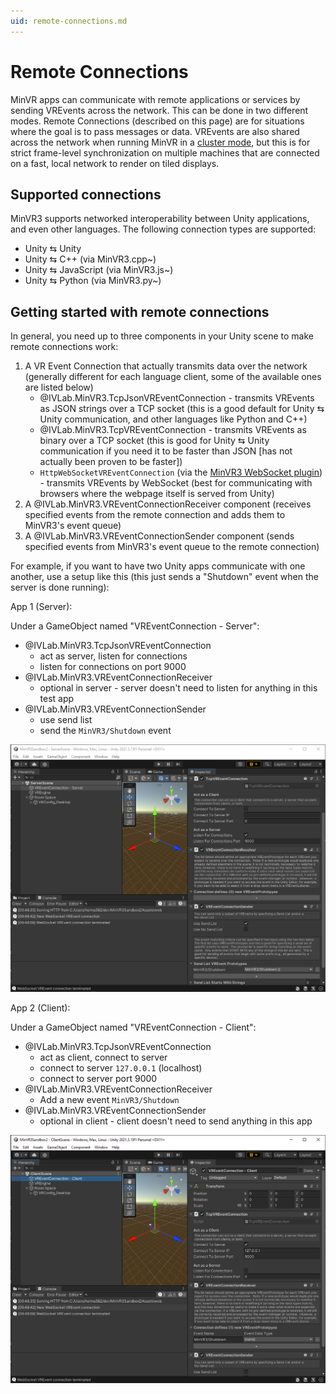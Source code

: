 ```yaml
---
uid: remote-connections.md
---
```


# Remote Connections

MinVR apps can communicate with remote applications or services by sending
VREvents across the network.  This can be done in two different modes.  Remote
Connections (described on this page) are for situations where the goal is to
pass messages or data.  VREvents are also shared across the network when running
MinVR in a [cluster mode](16-cluster.md), but this is for strict frame-level
synchronization on multiple machines that are connected on a fast, local network
to render on tiled displays.


## Supported connections

MinVR3 supports networked interoperability between Unity applications, and even
other languages. The following connection types are supported:

- Unity &lrarr; Unity
- Unity &lrarr; C++ (via MinVR3.cpp~)
- Unity &lrarr; JavaScript (via MinVR3.js~)
- Unity &lrarr; Python (via MinVR3.py~)


## Getting started with remote connections

In general, you need up to three components in your Unity scene to make remote
connections work:

1. A VR Event Connection that actually transmits data over the network (generally different for each language client, some of the available ones are listed below)
    - @IVLab.MinVR3.TcpJsonVREventConnection - transmits VREvents as JSON strings over a TCP socket (this is a good default for Unity &lrarr; Unity communication, and other languages like Python and C++)
    - @IVLab.MinVR3.TcpVREventConnection - transmits VREvents as binary over a TCP socket (this is good for Unity &lrarr; Unity communication if you need it to be faster than JSON [has not actually been proven to be faster])
    - `HttpWebSocketVREventConnection` (via the [MinVR3 WebSocket plugin](https://github.umn.edu/ivlab-cs/MinVR3Plugin-WebSocket)) - transmits VREvents by WebSocket (best for communicating with browsers where the webpage itself is served from Unity)
2. A @IVLab.MinVR3.VREventConnectionReceiver component (receives specified events from the remote connection and adds them to MinVR3's event queue)
3. A @IVLab.MinVR3.VREventConnectionSender component (sends specified events from MinVR3's event queue to the remote connection)


For example, if you want to have two Unity apps communicate with one another,
use a setup like this (this just sends a "Shutdown" event when the server is
done running):

App 1 (Server):

Under a GameObject named "VREventConnection - Server":

- @IVLab.MinVR3.TcpJsonVREventConnection
    - act as server, listen for connections
    - listen for connections on port 9000
- @IVLab.MinVR3.VREventConnectionReceiver
    - optional in server - server doesn't need to listen for anything in this test app
- @IVLab.MinVR3.VREventConnectionSender
    - use send list
    - send the `MinVR3/Shutdown` event

![Remote connection - server side](./resources/remote-conn-server.png)

App 2 (Client):

Under a GameObject named "VREventConnection - Client":

- @IVLab.MinVR3.TcpJsonVREventConnection
    - act as client, connect to server
    - connect to server `127.0.0.1` (localhost)
    - connect to server port 9000
- @IVLab.MinVR3.VREventConnectionReceiver
    - Add a new event `MinVR3/Shutdown`
- @IVLab.MinVR3.VREventConnectionSender
    - optional in client - client doesn't need to send anything in this app

![Remote connection - client side](./resources/remote-conn-client.png)